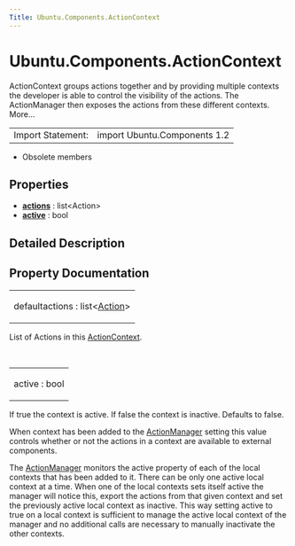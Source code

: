 ```yaml
---
Title: Ubuntu.Components.ActionContext
---
```


# Ubuntu.Components.ActionContext

<span class="subtitle"></span>
<!-- $$$ActionContext-brief -->
<p>ActionContext groups actions together and by providing multiple contexts the developer is able to control the visibility of the actions. The ActionManager then exposes the actions from these different contexts. More...</p>
<!-- @@@ActionContext -->
<table class="alignedsummary">
<tr><td class="memItemLeft rightAlign topAlign"> Import Statement:</td><td class="memItemRight bottomAlign"> import Ubuntu.Components 1.2</td></tr></table><ul>
<li>Obsolete members</li>
</ul>
<h2 id="properties">Properties</h2>
<ul>
<li class="fn"><b><b><a href="#actions-prop">actions</a></b></b> : list&lt;Action&gt;</li>
<li class="fn"><b><b><a href="#active-prop">active</a></b></b> : bool</li>
</ul>
<!-- $$$ActionContext-description -->
<h2 id="details">Detailed Description</h2>
</p>
<!-- @@@ActionContext -->
<h2>Property Documentation</h2>
<!-- $$$actions -->
<table class="qmlname"><tr valign="top" id="actions-prop"><td class="tblQmlPropNode"><p><span class="qmldefault">default</span><span class="name">actions</span> : <span class="type">list</span>&lt;<span class="type"><a href="Ubuntu.Components.Action.md">Action</a></span>&gt;</p></td></tr></table><p>List of Actions in this <a href="index.html">ActionContext</a>.</p>
<!-- @@@actions -->
<br/>
<!-- $$$active -->
<table class="qmlname"><tr valign="top" id="active-prop"><td class="tblQmlPropNode"><p><span class="name">active</span> : <span class="type">bool</span></p></td></tr></table><p>If true the context is active. If false the context is inactive. Defaults to false.</p>
<p>When context has been added to the <a href="Ubuntu.Components.ActionManager.md">ActionManager</a> setting this value controls whether or not the actions in a context are available to external components.</p>
<p>The <a href="Ubuntu.Components.ActionManager.md">ActionManager</a> monitors the active property of each of the local contexts that has been added to it. There can be only one active local context at a time. When one of the local contexts sets itself active the manager will notice this, export the actions from that given context and set the previously active local context as inactive. This way setting active to true on a local context is sufficient to manage the active local context of the manager and no additional calls are necessary to manually inactivate the other contexts.</p>
<!-- @@@active -->
<br/>
